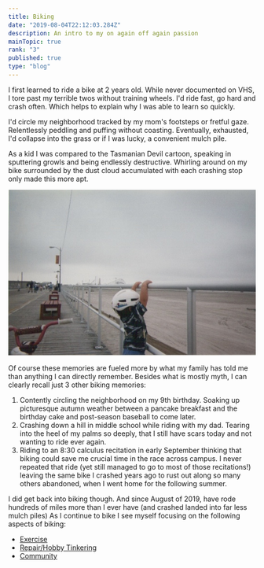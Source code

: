 ```yaml
---
title: Biking
date: "2019-08-04T22:12:03.284Z"
description: An intro to my on again off again passion  
mainTopic: true
rank: "3"
published: true
type: "blog"
---
```

I first learned to ride a bike at 2 years old. While never documented on VHS, I tore past my terrible twos without training wheels. I'd ride fast, go hard and crash often. Which helps to explain why I was able to learn so quickly.

 I'd circle my neighborhood tracked by my mom's footsteps or fretful gaze. Relentlessly peddling and puffing without coasting. Eventually, exhausted, I'd collapse into the grass or if I was lucky, a convenient mulch pile. 
 
 As a kid I was compared to the Tasmanian Devil cartoon, speaking in sputtering growls and being endlessly destructive. Whirling around on my bike surrounded by the dust cloud accumulated with each crashing stop only made this more apt.  

![A young David ponders the road ahead](./young-biking.jpeg)

Of course these memories are fueled more by what my family has told me than anything I can directly remember. Besides what is mostly myth, I can clearly recall just 3 other biking memories: 

1. Contently circling the neighborhood on my 9th birthday. Soaking up picturesque autumn weather between a pancake breakfast and the birthday cake and post-season baseball to come later. 
2. Crashing down a hill in middle school while riding with my dad. Tearing into the heel of my palms so deeply, that I still have scars today and not wanting to ride ever again. 
3. Riding to an 8:30 calculus recitation in early September thinking that biking could save me crucial time in the race across campus. I never repeated that ride (yet still managed to go to most of those recitations!) leaving the same bike I crashed years ago to rust out along so many others abandoned, when I went home for the following summer.


I did get back into biking though. And since August of 2019, have rode hundreds of miles more than I ever have (and crashed landed into far less mulch piles) As I continue to bike I see myself focusing on the following aspects of biking:
- [Exercise](http://localhost:8000/biking-biker/)
- [Repair/Hobby Tinkering](http://localhost:8000/biking-builder/)
- [Community]() 


